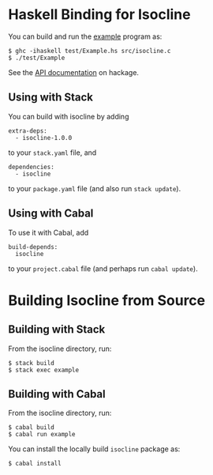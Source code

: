 # Haskell Binding for Isocline

You can build and run the [example] program as:
```
$ ghc -ihaskell test/Example.hs src/isocline.c
$ ./test/Example
```

See the [API documentation](https://hackage.haskell.org/package/isocline-1.0.0/docs/System-Console-Isocline.html) on hackage.

## Using with Stack

You can build with isocline by adding 
```
extra-deps:
  - isocline-1.0.0  
```
to your `stack.yaml` file, and 
```
dependencies:
  - isocline
```
to your `package.yaml` file (and also run `stack update`).

## Using with Cabal

To use it with Cabal, add
```
build-depends:
  isocline
```
to your `project.cabal` file (and perhaps run `cabal update`).


# Building Isocline from Source

## Building with Stack

From the isocline directory, run:

```
$ stack build
$ stack exec example
```

## Building with Cabal

From the isocline directory, run:

```
$ cabal build
$ cabal run example
```

You can install the locally build `isocline` package as:
```
$ cabal install
```

[example]: https://github.com/daanx/isocline/blob/main/test/Example.hs
